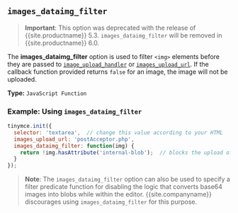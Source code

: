## `images_dataimg_filter`

> **Important**: This option was deprecated with the release of {{site.productname}} 5.3. `images_dataimg_filter` will be removed in {{site.productname}} 6.0.

The **images_dataimg_filter** option is used to filter `<img>` elements before they are passed to [`image_upload_handler`]({{site.baseurl}}/configure/file-image-upload/#images_upload_handler) or [`images_upload_url`]({{site.baseurl}}/configure/file-image-upload/#images_upload_url). If the callback function provided returns `false` for an image, the image will not be uploaded.

**Type:** `JavaScript Function`

### Example: Using `images_dataimg_filter`

```js
tinymce.init({
  selector: 'textarea',  // change this value according to your HTML
  images_upload_url: 'postAcceptor.php',
  images_dataimg_filter: function(img) {
    return !img.hasAttribute('internal-blob');  // blocks the upload of <img> elements with the attribute "internal-blob".
  }
});
```

> **Note**: The `images_dataimg_filter` option can also be used to specify a filter predicate function for disabling the logic that converts base64 images into blobs while within the editor. {{site.companyname}} discourages using `images_dataimg_filter` for this purpose.